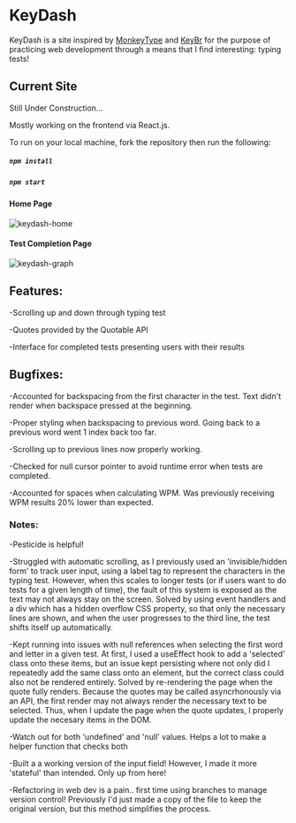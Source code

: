 # KeyDash

KeyDash is a site inspired by [MonkeyType](https://monkeytype.com/) and [KeyBr](https://www.keybr.com/) 
for the purpose of practicing web development through a means that I find interesting: typing tests!

## Current Site

Still Under Construction...

Mostly working on the frontend via React.js.

To run on your local machine, fork the repository then run the following:
##### `npm install`
##### `npm start`

#### Home Page
![keydash-home](https://github.com/tezock/KeyDash/assets/105029396/e731d66c-1e85-4122-bcfd-7fd90c17f152)

#### Test Completion Page
![keydash-graph](https://github.com/tezock/KeyDash/assets/105029396/2d1bed58-dab6-47ab-a715-84a986305885)

## Features:

-Scrolling up and down through typing test

-Quotes provided by the Quotable API

-Interface for completed tests presenting users with their results

## Bugfixes:

-Accounted for backspacing from the first character in the test. Text didn't render when backspace pressed at the beginning.

-Proper styling when backspacing to previous word. Going back to a previous word went 1 index back too far.

-Scrolling up to previous lines now properly working.

-Checked for null cursor pointer to avoid runtime error when tests are completed.

-Accounted for spaces when calculating WPM. Was previously receiving WPM results 20% lower than expected.

### Notes:

-Pesticide is helpful!

-Struggled with automatic scrolling, as I previously used an 'invisible/hidden form' to track user input, using
a label tag to represent the characters in the typing test. However, when this scales to longer tests
(or if users want to do tests for a given length of time), the fault of this system is exposed as the
text may not always stay on the screen. Solved by using event handlers and a div which has a hidden
overflow CSS property, so that only the necessary lines are shown, and when the user progresses to the
third line, the test shifts itself up automatically.

-Kept running into issues with null references when selecting the first word and letter in a given test.
At first, I used a useEffect hook to add a 'selected' class onto these items, but an issue kept persisting where
not only did I repeatedly add the same class onto an element, but the correct class could also not be rendered entirely.
Solved by re-rendering the page when the quote fully renders. Because the quotes may be called asyncrhonously via
an API, the first render may not always render the necessary text to be selected. Thus, when I update the
page when the quote updates, I properly update the necesary items in the DOM.

-Watch out for both 'undefined' and 'null' values. Helps a lot to make a helper function that checks
both

-Built a a working version of the input field! However, I made it more 'stateful' than intended.
Only up from here!

-Refactoring in web dev is a pain.. first time using branches to manage version control! Previously
I'd just made a copy of the file to keep the original version, but this method simplifies the process.


